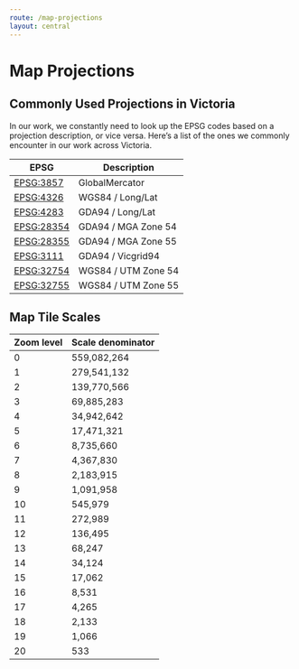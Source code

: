 ```yaml
---
route: /map-projections
layout: central
---
```


# Map Projections

## Commonly Used Projections in Victoria

In our work, we constantly need to look up the EPSG codes based on a projection description, or vice versa. Here’s a list of the ones we commonly encounter in our work across Victoria.

| EPSG | Description |
| --- | --- |
| [EPSG:3857](https://spatialreference.org/ref/sr-org/6864/) | GlobalMercator |
| [EPSG:4326](https://spatialreference.org/ref/epsg/4326/) | WGS84 / Long/Lat |
| [EPSG:4283](https://spatialreference.org/ref/epsg/4283/) | GDA94 / Long/Lat |
| [EPSG:28354](https://spatialreference.org/ref/epsg/28354/) | GDA94 / MGA Zone 54 |
| [EPSG:28355](https://spatialreference.org/ref/epsg/28355/) | GDA94 / MGA Zone 55 |
| [EPSG:3111](https://spatialreference.org/ref/epsg/3111/) | GDA94 / Vicgrid94 |
| [EPSG:32754](https://spatialreference.org/ref/epsg/32754/) | WGS84 / UTM Zone 54 |
| [EPSG:32755](https://spatialreference.org/ref/epsg/32755/) | WGS84 / UTM Zone 55 |

## Map Tile Scales

| Zoom level | Scale denominator |
| --- | --- |
| 0 | 559,082,264 |
| 1 | 279,541,132 |
| 2 | 139,770,566 |
| 3 | 69,885,283 |
| 4 | 34,942,642 |
| 5 | 17,471,321 |
| 6 | 8,735,660 |
| 7 | 4,367,830 |
| 8 | 2,183,915 |
| 9 | 1,091,958 |
| 10 | 545,979 |
| 11 | 272,989 |
| 12 | 136,495 |
| 13 | 68,247 |
| 14 | 34,124 |
| 15 | 17,062 |
| 16 | 8,531 |
| 17 | 4,265 |
| 18 | 2,133 |
| 19 | 1,066 |
| 20 | 533 |
